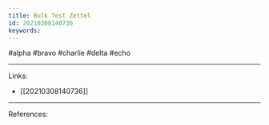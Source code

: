 ```yaml
---
title: Bulk Test Zettel
id: 20210308140736
keywords:
---
```

#alpha #bravo #charlie #delta #echo

---
Links:

- [[20210308140736]]

---
References:
